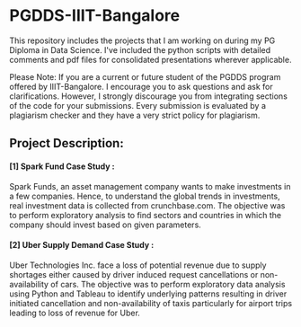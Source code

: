 # PGDDS-IIIT-Bangalore

This repository includes the projects that I am working on during my PG Diploma in Data Science. I've included the python scripts with detailed comments and pdf files for consolidated presentations wherever applicable. 

Please Note: If you are a current or future student of the PGDDS program offered by IIIT-Bangalore. I encourage you to ask questions and ask for clarifications. However, I strongly discourage you from integrating sections of the code for your submissions. Every submission is evaluated by a plagiarism checker and they have a very strict policy for plagiarism.

## Project Description:

#### [1] Spark Fund Case Study : 
Spark Funds, an asset management company wants to make investments in a few companies. Hence, to understand the global trends in investments, real investment data is collected from crunchbase.com. The objective was to perform exploratory analysis to find sectors and countries in which the company should invest based on given parameters.

#### [2] Uber Supply Demand Case Study :
Uber Technologies Inc. face a loss of potential revenue due to supply shortages either caused by driver induced request cancellations or non-availability of cars. The objective was to perform exploratory data analysis using Python and Tableau to identify underlying patterns resulting in driver initiated cancellation and non-availability of taxis particularly for airport trips leading to loss of revenue for Uber.
